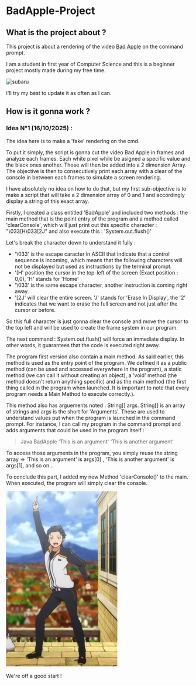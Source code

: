 # BadApple-Project

## What is the project about ? 

This project is about a rendering of the video [Bad Apple](https://www.youtube.com/watch?v=FtutLA63Cp8&list=RDFtutLA63Cp8&start_radio=1) on the command prompt.

I am a student in first year of Computer Science and this is a beginner project mostly made during my free time.

![subaru](/image/rezero-subaru.gif)

I'll try my best to update it as often as I can.

## How is it gonna work ?

### Idea N°1 (16/10/2025) :

The idea here is to make a 'fake' rendering on the cmd.

To put it simply, the script is gonna cut the video Bad Apple in frames and analyze each frames.
Each white pixel while be asigned a specific value and the black ones another. Those will then be added into a 2 dimension Array.
The objective is then to consecutively print each array with a clear of the console in between each frames to simulate a screen rendering.

I have absolutely no idea on how to do that, but my first sub-objective is to make a script that will take a 2 dimension array of 0 and 1 and accordingly display a string of this exact array. 

Firstly, I created a class entitled 'BadApple' and included two methods : the main method that is the point entry of the program and a method called 'clearConsole', which will just print out this specific character : "\033[H\033[2J" and also execute this : 'System.out.flush()'

Let's break the character down to understand it fully :

- '\033' is the escape caracter in ASCII that indicate that a control sequence is incoming, which means that the following characters will not be displayed but used as instructions by the terminal prompt.
- '[H' position the cursor in the top-left of the screen (Exact position : 0,0), 'H' stands for 'Home'
- '\033' is the same escape character, another instruction is coming right away.
- '[2J' will clear the entire screen. 'J' stands for 'Erase In Display', the '2' indicates that we want to erase the full screen and not just after the cursor or before.

So this full character is just gonna clear the console and move the cursor to the top left and will be used to create the frame system in our program.

The next command : System.out.flush() will force an immediate display. In other words, it guarantees that the code is executed right away. 

The program first version also contain a main method. As said earlier, this method is used as the entry point of the program. We defined it as a public method (can be used and accessed everywhere in the program), a static method (we can call it without creating an object), a 'void' method (the method doesn't return anything specific) and as the main method (the first thing called in the program when launched. It is important to note that every program needs a Main Method to execute correctly.).

This method also has arguements noted : String[] args.
String[] is an array of strings and args is the short for 'Arguments'. These are used to understand values put when the program is launched in the command prompt.
For instance, I can call my program in the command prompt and adds arguments that could be used in the program itself : 

> Java BadApple 'This is an argument' 'This is another argument'

To access those arguments in the program, you simply reuse the string array => 'This is an argument' is args[0] , 'This is another argument' is args[1], and so on...

To conclude this part, I added my new Method 'clearConsole()' to the main. When executed, the program will simply clear the console.

![Victory!](/Images/Victory.png)

We're off a good start !
